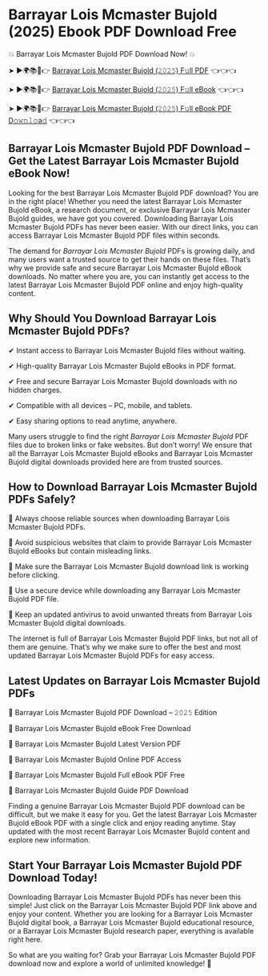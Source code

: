 # Barrayar Lois Mcmaster Bujold (2025) Ebook PDF Download Free

💥 Barrayar Lois Mcmaster Bujold PDF Download Now! 💥

➤ ►🌍📚📱👉 [Barrayar Lois Mcmaster Bujold (𝟸𝟶𝟸𝟻) F𝚞ll PDF](https://getpdf.xyz/barrayar-lois-mcmaster-bujold) 👈👈👈


➤ ►🌍📚📱👉 [Barrayar Lois Mcmaster Bujold (𝟸𝟶𝟸𝟻) F𝚞ll eBook](https://getpdf.xyz/barrayar-lois-mcmaster-bujold) 👈👈👈


➤ ►🌍📚📱👉 [Barrayar Lois Mcmaster Bujold (𝟸𝟶𝟸𝟻) F𝚞ll eBook PDF D𝚘𝚠𝚗𝚕𝚘a𝚍](https://getpdf.xyz/barrayar-lois-mcmaster-bujold) 👈👈👈


## Barrayar Lois Mcmaster Bujold PDF Download – Get the Latest Barrayar Lois Mcmaster Bujold eBook Now!

Looking for the best Barrayar Lois Mcmaster Bujold PDF download? You are in the right place! Whether you need the latest Barrayar Lois Mcmaster Bujold eBook, a research document, or exclusive Barrayar Lois Mcmaster Bujold guides, we have got you covered. Downloading Barrayar Lois Mcmaster Bujold PDFs has never been easier. With our direct links, you can access Barrayar Lois Mcmaster Bujold PDF files within seconds.

The demand for *Barrayar Lois Mcmaster Bujold* PDFs is growing daily, and many users want a trusted source to get their hands on these files. That’s why we provide safe and secure Barrayar Lois Mcmaster Bujold eBook downloads. No matter where you are, you can instantly get access to the latest Barrayar Lois Mcmaster Bujold PDF online and enjoy high-quality content.

## Why Should You Download Barrayar Lois Mcmaster Bujold PDFs?

✔ Instant access to Barrayar Lois Mcmaster Bujold files without waiting.

✔ High-quality Barrayar Lois Mcmaster Bujold eBooks in PDF format.

✔ Free and secure Barrayar Lois Mcmaster Bujold downloads with no hidden charges.

✔ Compatible with all devices – PC, mobile, and tablets.

✔ Easy sharing options to read anytime, anywhere.

Many users struggle to find the right *Barrayar Lois Mcmaster Bujold* PDF files due to broken links or fake websites. But don’t worry! We ensure that all the Barrayar Lois Mcmaster Bujold eBooks and Barrayar Lois Mcmaster Bujold digital downloads provided here are from trusted sources.

## How to Download Barrayar Lois Mcmaster Bujold PDFs Safely?

📌 Always choose reliable sources when downloading Barrayar Lois Mcmaster Bujold PDFs.

📌 Avoid suspicious websites that claim to provide Barrayar Lois Mcmaster Bujold eBooks but contain misleading links.

📌 Make sure the Barrayar Lois Mcmaster Bujold download link is working before clicking.

📌 Use a secure device while downloading any Barrayar Lois Mcmaster Bujold PDF file.

📌 Keep an updated antivirus to avoid unwanted threats from Barrayar Lois Mcmaster Bujold digital downloads.

The internet is full of Barrayar Lois Mcmaster Bujold PDF links, but not all of them are genuine. That’s why we make sure to offer the best and most updated Barrayar Lois Mcmaster Bujold PDFs for easy access.

## Latest Updates on Barrayar Lois Mcmaster Bujold PDFs

🔹 Barrayar Lois Mcmaster Bujold PDF Download – 𝟸𝟶𝟸𝟻 Edition

🔹 Barrayar Lois Mcmaster Bujold eBook Free Download

🔹 Barrayar Lois Mcmaster Bujold Latest Version PDF

🔹 Barrayar Lois Mcmaster Bujold Online PDF Access

🔹 Barrayar Lois Mcmaster Bujold Full eBook PDF Free

🔹 Barrayar Lois Mcmaster Bujold Guide PDF Download

Finding a genuine Barrayar Lois Mcmaster Bujold PDF download can be difficult, but we make it easy for you. Get the latest Barrayar Lois Mcmaster Bujold eBook PDF with a single click and enjoy reading anytime. Stay updated with the most recent Barrayar Lois Mcmaster Bujold content and explore new information.

## Start Your Barrayar Lois Mcmaster Bujold PDF Download Today!

Downloading Barrayar Lois Mcmaster Bujold PDFs has never been this simple! Just click on the Barrayar Lois Mcmaster Bujold PDF link above and enjoy your content. Whether you are looking for a Barrayar Lois Mcmaster Bujold digital book, a Barrayar Lois Mcmaster Bujold educational resource, or a Barrayar Lois Mcmaster Bujold research paper, everything is available right here.

So what are you waiting for? Grab your Barrayar Lois Mcmaster Bujold PDF download now and explore a world of unlimited knowledge! 🚀